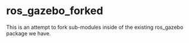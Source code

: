 # ros_gazebo_forked
This is an attempt to fork sub-modules inside of the existing ros_gazebo package we have. 

